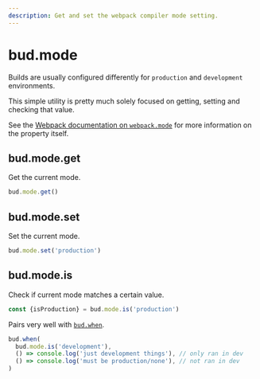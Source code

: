 ```yaml
---
description: Get and set the webpack compiler mode setting.
---
```


# bud.mode

Builds are usually configured differently for `production` and `development` environments.

This simple utility is pretty much solely focused on getting, setting and checking that value.

See the [Webpack documentation on `webpack.mode`](https://webpack.js.org/configuration/mode/) for more information on the property itself.

## bud.mode.get

Get the current mode.

```ts
bud.mode.get()
```

## bud.mode.set

Set the current mode.

```ts
bud.mode.set('production')
```

## bud.mode.is

Check if current mode matches a certain value.

```ts
const {isProduction} = bud.mode.is('production')
```

Pairs very well with [`bud.when`](config-when.md).

```ts
bud.when(
  bud.mode.is('development'),
  () => console.log('just development things'), // only ran in dev
  () => console.log('must be production/none'), // not ran in dev
)
```
